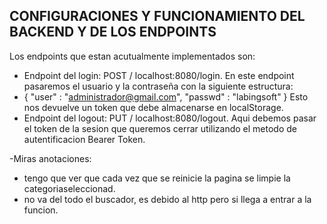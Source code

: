 ## CONFIGURACIONES Y FUNCIONAMIENTO DEL BACKEND Y DE LOS ENDPOINTS
Los endpoints que estan acutualmente implementados son:

- Endpoint del login: POST / localhost:8080/login. En este endpoint pasaremos el usuario y la contraseña con la siguiente estructura:
- { "user" : "administrador@gmail.com", "passwd" : "labingsoft" } Esto nos devuelve un token que debe almacenarse en localStorage.
- Endpoint del logout: PUT / localhost:8080/logout. Aqui debemos pasar el token de la sesion que queremos cerrar utilizando el metodo de autentificacion Bearer Token.

-Miras anotaciones:

-  tengo que ver que cada vez que se reinicie la pagina se limpie la categoriaseleccionad.
-  no va del todo el buscador, es debido al http pero si llega a entrar a la funcion.
